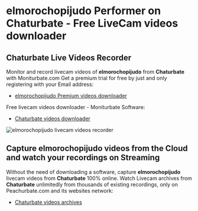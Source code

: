 # elmorochopijudo Performer on Chaturbate - Free LiveCam videos downloader

## Chaturbate Live Videos Recorder

Monitor and record livecam videos of **elmorochopijudo** from **Chaturbate** with Moniturbate.com
Get a premium trial for free by just and only registering with your Email address:
* [elmorochopijudo Premium videos downloader](https://moniturbate.com/request-demo-licence-key.html)

Free livecam videos downloader - Moniturbate Software:
* [Chaturbate videos downloader](https://moniturbate.com/moniturbate-download-software.html)

![elmorochopijudo livecam videos recorder](https://peachurnet.com/templates/moniturbate-software.png)


## Capture elmorochopijudo videos from the Cloud and watch your recordings on Streaming

Without the need of downloading a software, capture **elmorochopijudo** livecam videos from **Chaturbate** 100% online.
Watch Livecam archives from **Chaturbate** unlimitedly from thousands of existing recordings, only on Peachurbate.com and its websites network:
* [Chaturbate videos archives](https://peachurnet.com/)